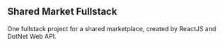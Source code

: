 ## Shared Market Fullstack

One fullstack project for a shared marketplace, created by ReactJS and DotNet Web API.